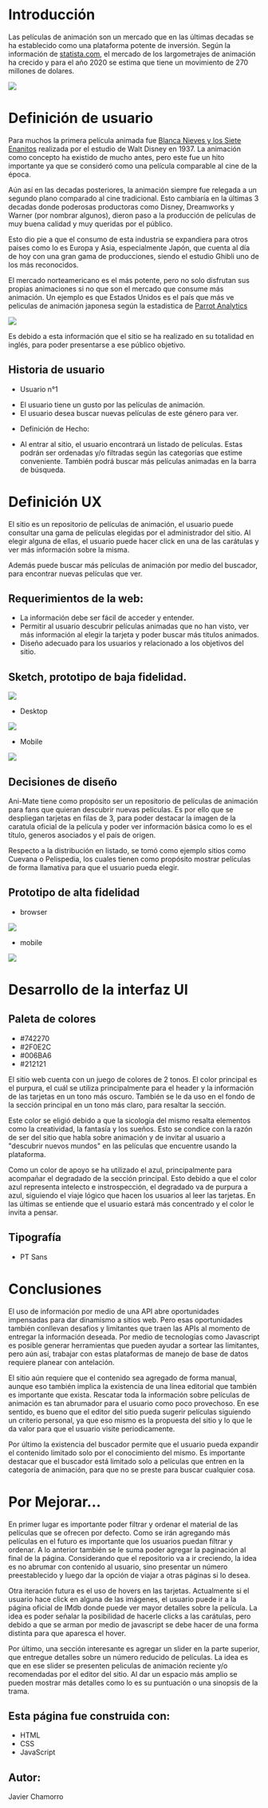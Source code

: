 # Introducción

Las películas de animación son un mercado que en las últimas decadas se ha establecido como una plataforma potente de inversión. Según la información de [statista.com](https://www.statista.com/statistics/817601/worldwide-animation-market-size/), el mercado de los largometrajes de animación ha crecido y para el año 2020 se estima que tiene un movimiento de 270 millones de dolares. 

<img src="imagenesREADME/mercadoanimacion.png">

# Definición de usuario

Para muchos la primera película animada fue [Blanca Nieves y los Siete Enanitos](http://www.openculture.com/2011/04/how_walt_disney_cartoons_are_made_.html) realizada por el estudio de Walt Disney en 1937. La animación como concepto ha existido de mucho antes, pero este fue un hito importante ya que se consideró como una película comparable al cine de la época. 

Aún así en las decadas posteriores, la animación siempre fue relegada a un segundo plano comparado al cine tradicional. Esto cambiaría en la últimas 3 decadas donde poderosas productoras como Disney, Dreamworks y Warner (por nombrar algunos), dieron paso a la producción de películas de muy buena calidad y muy queridas por el público. 

Esto dio pie a que el consumo de esta industria se expandiera para otros paises como lo es Europa y Asia, especialmente Japón, que cuenta al día de hoy con una gran gama de producciones, siendo el estudio Ghibli uno de los más reconocidos. 

El mercado norteamericano es el más potente, pero no solo disfrutan sus propias animaciones si no que son el mercado que consume más animación. Un ejemplo es que Estados Unidos es el país que más ve peliculas de animación japonesa según la estadistica de [Parrot Analytics](https://www.parrotanalytics.com/insights/the-global-content-marketplace-audience-demand-for-anime/)

<img src="imagenesREADME/estadisticaanime.png">

Es debido a esta información que el sitio se ha realizado en su totalidad en inglés, para poder presentarse a ese público objetivo.  

## Historia de usuario

* Usuario n°1 
- El usuario tiene un gusto por las películas de animación.
- El usuario desea buscar nuevas películas de este género para ver.
* Definición de Hecho: 
- Al entrar al sitio, el usuario encontrará un listado de películas. Estas podrán ser ordenadas y/o filtradas según las categorías que estime conveniente. También podrá buscar más películas animadas en la barra de búsqueda.

# Definición UX

El sitio es un repositorio de películas de animación, el usuario puede consultar una gama de películas elegidas por el administrador del sitio. Al elegir alguna de ellas, el usuario puede hacer click en una de las carátulas y ver más información sobre la misma.

Además puede buscar más películas de animación por medio del buscador, para encontrar nuevas películas que ver.  

## Requerimientos de la web:

 - La información debe ser fácil de acceder y entender.
 - Permitir al usuario descubrir películas animadas que no han visto, ver más información al elegir la tarjeta y poder buscar más titulos animados.
 - Diseño adecuado para los usuarios y relacionado a los objetivos del sitio. 

## Sketch, prototipo de baja fidelidad.

<img src="imagenesREADME/sketch.jpg">

- Desktop

<img src="imagenesREADME/prototipobajadesktop.png"> 

- Mobile

<img src="imagenesREADME/prototipobajamobile.png"> 

## Decisiones de diseño

Ani-Mate tiene como propósito ser un repositorio de películas de animación para fans que quieran descubrir nuevas películas. Es por ello que se despliegan tarjetas en filas de 3, para poder destacar la imagen de la caratula oficial de la película y poder ver información básica como lo es el título, generos asociados y el país de origen.

Respecto a la distribución en listado, se tomó como ejemplo sitios como Cuevana o Pelispedia, los cuales tienen como propósito mostrar películas de forma llamativa para que el usuario pueda elegir.  

## Prototipo de alta fidelidad

- browser

<img src="imagenesREADME/prototipoaltadesktop.png"> 

- mobile

<img src="imagenesREADME/prototipoaltamobile.png"> 

# Desarrollo de la interfaz UI

## Paleta de colores

- #742270
- #2F0E2C
- #006BA6
- #212121

El sitio web cuenta con un juego de colores de 2 tonos. El color principal es el purpura, el cuál se utiliza principalmente para el header y la información de las tarjetas en un tono más oscuro. También se le da uso en el fondo de la sección principal en un tono más claro, para resaltar la sección.

Este color se eligió debido a que la sicología del mismo resalta elementos como la creatividad, la fantasía y los sueños. Esto se condice con la razón de ser del sitio que habla sobre animación y de invitar al usuario a "descubrir nuevos mundos" en las películas que encuentre usando la plataforma. 

Como un color de apoyo se ha utilizado el azul, principalmente para acompañar el degradado de la sección principal. Esto debido a que el color azul representa intelecto e instrospección, el degradado va de purpura a azul, siguiendo el viaje lógico que hacen los usuarios al leer las tarjetas. En las últimas se entiende que el usuario estará más concentrado y el color le invita a pensar. 

## Tipografía

- PT Sans

# Conclusiones

El uso de información por medio de una API abre oportunidades impensadas para dar dinamismo a sitios web. Pero esas oportunidades también conllevan desafios y limitantes que traen las APIs al momento de entregar la información deseada. Por medio de tecnologías como Javascript es posible generar herramientas que pueden ayudar a sortear las limitantes, pero aún así, trabajar con estas plataformas de manejo de base de datos requiere planear con antelación.

El sitio aún requiere que el contenido sea agregado de forma manual, aunque eso también implica la existencia de una línea editorial que también es importante que exista. Rescatar toda la información sobre películas de animación es tan abrumador para el usuario como poco provechoso. En ese sentido, es bueno que el editor del sitio pueda sugerir películas siguiendo un criterio personal, ya que eso mismo es la propuesta del sitio y lo que le da valor para que el usuario visite periodicamente.

Por último la existencia del buscador permite que el usuario pueda expandir el contenido limitado solo por el conocimiento del mismo. Es importante destacar que el buscador está limitado solo a películas que entren en la categoría de animación, para que no se preste para buscar cualquier cosa.

# Por Mejorar…

En primer lugar es importante poder filtrar y ordenar el material de las películas que se ofrecen por defecto. Como se irán agregando más películas en el futuro es importante que los usuarios puedan filtrar y ordenar. A lo anterior también se le suma poder agregar la paginación al final de la página. Considerando que el repositorio va a ir creciendo, la idea es no abrumar con contenido al usuario, sino presentar un número preestablecido y luego dar la opción de viajar a otras páginas si lo desea.

Otra iteración futura es el uso de hovers en las tarjetas. Actualmente si el usuario hace click en alguna de las imágenes, el usuario puede ir a la página oficial de IMdb donde puede ver mayor detalles sobre la película. La idea es poder señalar la posibilidad de hacerle clicks a las carátulas, pero debido a que se arman por medio de javascript se debe hacer de una forma distinta para que aparesca el hover. 

Por último, una sección interesante es agregar un slider en la parte superior, que entregue detalles sobre un número reducido de películas. La idea es que en ese slider se presenten peliculas de animación reciente y/o recomendadas por el editor del sitio. Al dar un espacio más amplio se pueden mostrar más detalles como lo es su puntuación o una sinopsis de la trama.

## Esta página fue construida con:
* HTML
* CSS
* JavaScript
## Autor: 
Javier Chamorro
